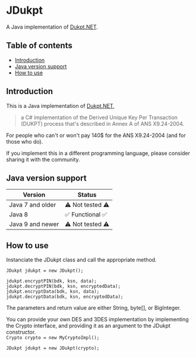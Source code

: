 
# JDukpt
A Java implementation of [Dukpt.NET](https://github.com/sgbj/Dukpt.NET).

## Table of contents
* [Introduction](#introduction)
* [Java version support](#java-version-support)
* [How to use](#how-to-use)

## Introduction
This is a Java implementation of [Dukpt.NET](https://github.com/sgbj/Dukpt.NET),
> a C# implementation of the Derived Unique Key Per Transaction (DUKPT) process that's described in Annex A of ANS X9.24-2004.

For people who can't or won't pay 140$ for the ANS X9.24-2004 (and for those who do).

If you implement this in a different programming language, please consider sharing it with the community.

## Java version support
|Version| Status |
|--|--|
| Java 7 and older| ⚠️ Not tested ⚠️ |
| Java 8 | ✅ Functional ✅ |
| Java 9 and newer | ⚠️ Not tested ⚠️ |

## How to use

Instanciate the JDukpt class and call the appropriate method. 

<code>JDukpt jdukpt = new JDukpt();</code>  

<code>jdukpt.encryptPIN(bdk, ksn, data);</code>  
<code>jdukpt.decryptPIN(bdk, ksn, encryptedData);</code>  
<code>jdukpt.encryptData(bdk, ksn, data);</code>  
<code>jdukpt.decryptData(bdk, ksn, encryptedData);</code>

The parameters and return value are either String, byte[], or BigInteger.

You can provide your own DES and 3DES implementation by implementing the Crypto interface, and providing it as an argument to the JDukpt constructor.  
<code>Crypto crypto = new MyCryptoImpl();</code>   

<code>JDukpt jdukpt = new JDukpt(crypto);</code>  
